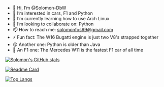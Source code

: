 - 👋 Hi, I’m @Solomon-DbW
- 👀 I’m interested in cars, F1 and Python 
- 🌱 I’m currently learning how to use Arch Linux
- 💞️ I’m looking to collaborate on: Python
- 📫 How to reach me: solomonfos99@gmail.com
- ⚡ Fun fact: The W16 Bugatti engine is just two V8's strapped together
- 😲 Another one: Python is older than Java
- 🤔 An F1 one: The Mercedes W11 is the fastest F1 car of all time

[![Solomon's GitHub stats](https://github-readme-stats.vercel.app/api?username=Solomon-Dbw&show_icons=true&theme=dark)](https://github.com/Solomon-Dbw/github-readme-stats)

[![Readme Card](https://github-readme-stats.vercel.app/api/pin/?username=Solomon-DbW&repo=Arch_Config_Files)](https://github.com/Solomon-DbW/Arch_Comfig_Files)

[![Top Langs](https://github-readme-stats.vercel.app/api/top-langs/?username=Solomon-Dbw&hide#Jupyter-Notebook)](https://github.com/Solomon-Dbw/github-readme-stats)
